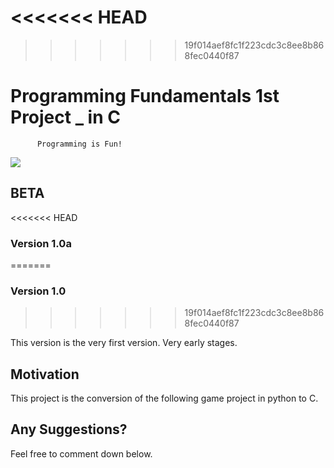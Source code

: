 <<<<<<< HEAD
=======

>>>>>>> 19f014aef8fc1f223cdc3c8ee8b868fec0440f87
# Programming Fundamentals 1st Project _ in C

``` While(True): 
      Programming is Fun!
``` 
![](http://www.tu-berlin.de/fileadmin/a70100710_summeruniversity/summerschools/course-java.png)

## BETA

<<<<<<< HEAD
### Version 1.0a
=======
### Version 1.0
>>>>>>> 19f014aef8fc1f223cdc3c8ee8b868fec0440f87

This version is the very first version. 
Very early stages.

## Motivation

This project is the conversion of the following game project in python to C.

## Any Suggestions?
Feel free to comment down below.


